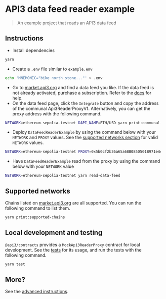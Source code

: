 # API3 data feed reader example

> An example project that reads an API3 data feed

## Instructions

- Install dependencies

```sh
yarn
```

- Create a `.env` file similar to `example.env`

```sh
echo 'MNEMONIC="bike north stone..."' > .env
```

- Go to [market.api3.org](https://market.api3.org) and find a data feed you like.
  If the data feed is not already activated, purchase a subscription.
  Refer to the [docs](https://docs.api3.org/dapps/integration/) for help.
- On the data feed page, click the `Integrate` button and copy the address of the communal Api3ReaderProxyV1.
  Alternatively, you can get the proxy address with the following command.

```sh
NETWORK=ethereum-sepolia-testnet DAPI_NAME=ETH/USD yarn print:communal-api3readerproxyv1-address
```

- Deploy `DataFeedReaderExample` by using the command below with your `NETWORK` and `PROXY` values.
  See the [supported networks section](#supported-networks) for valid `NETWORK` values.

```sh
NETWORK=ethereum-sepolia-testnet PROXY=0x5b0cf2b36a65a6BB085D501B971e4c102B9Cd473 yarn deploy
```

- Have `DataFeedReaderExample` read from the proxy by using the command below with your `NETWORK` value

```sh
NETWORK=ethereum-sepolia-testnet yarn read-data-feed
```

## Supported networks

Chains listed on [market.api3.org](https://market.api3.org/) are all supported.
You can run the following command to list them.

```sh
yarn print:supported-chains
```

## Local development and testing

`@api3/contracts` provides a `MockApi3ReaderProxy` contract for local development.
See the [tests](./test/DataFeedReaderExample.sol.js) for its usage, and run the tests with the following command.

```sh
yarn test
```

## More?

See the [advanced instructions](./scripts/README.md).

